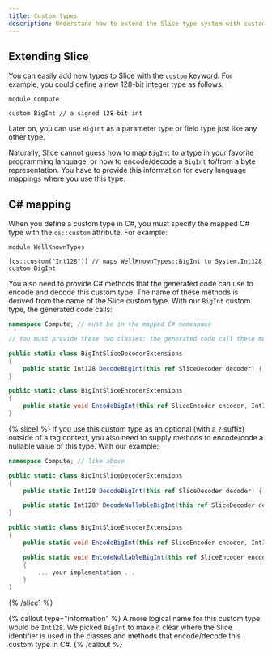 ```yaml
---
title: Custom types
description: Understand how to extend the Slice type system with custom types.
---
```


## Extending Slice

You can easily add new types to Slice with the `custom` keyword. For example, you could define a new 128-bit integer
type as follows:

```slice {% addEncoding=true %}
module Compute

custom BigInt // a signed 128-bit int
```

Later on, you can use `BigInt` as a parameter type or field type just like any other type.

Naturally, Slice cannot guess how to map `BigInt` to a type in your favorite programming language, or how to
encode/decode a `BigInt` to/from a byte representation. You have to provide this information for every language mappings
where you use this type.

## C# mapping

When you define a custom type in C#, you must specify the mapped C# type with the `cs::custom` attribute. For example:

```slice {% addEncoding=true %}
module WellKnownTypes

[cs::custom("Int128")] // maps WellKnownTypes::BigInt to System.Int128
custom BigInt
```

You also need to provide C# methods that the generated code can use to encode and decode this custom type. The name
of these methods is derived from the name of the Slice custom type. With our `BigInt` custom type, the generated code
calls:

```csharp
namespace Compute; // must be in the mapped C# namespace

// You must provide these two classes; the generated code call these methods.

public static class BigIntSliceDecoderExtensions
{
    public static Int128 DecodeBigInt(this ref SliceDecoder decoder) { ... your implementation ... }
}

public static class BigIntSliceEncoderExtensions
{
    public static void EncodeBigInt(this ref SliceEncoder encoder, Int128 value) { ... your implementation ... }
}
```

{% slice1 %}
If you use this custom type as an optional (with a `?` suffix) outside of a tag context, you also need to supply methods
to encode/code a nullable value of this type. With our example:

```csharp
namespace Compute; // like above

public static class BigIntSliceDecoderExtensions
{
    public static Int128 DecodeBigInt(this ref SliceDecoder decoder) { ... your implementation ... }

    public static Int128? DecodeNullableBigInt(this ref SliceDecoder decoder) { ... your implementation ... }
}

public static class BigIntSliceEncoderExtensions
{
    public static void EncodeBigInt(this ref SliceEncoder encoder, Int128 value) { ... your implementation ... }

    public static void EncodeNullableBigInt(this ref SliceEncoder encoder, Int128? value)
    {
        ... your implementation ...
    }
}
```
{% /slice1 %}

{% callout type="information" %}
A more logical name for this custom type would be `Int128`. We picked `BigInt` to make it clear where the Slice
identifier is used in the classes and methods that encode/decode this custom type in C#.
{% /callout %}
